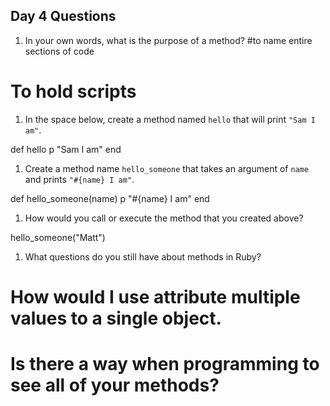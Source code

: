 ## Day 4 Questions

1. In your own words, what is the purpose of a method?
#to name entire sections of code
# To hold scripts

1. In the space below, create a method named `hello` that will print `"Sam I am"`.

def hello
  p "Sam I am"
end

1. Create a method name `hello_someone` that takes an argument of `name` and prints `"#{name} I am"`.

def hello_someone(name)
  p "#{name} I am"
end


1. How would you call or execute the method that you created above?

hello_someone("Matt")

1. What questions do you still have about methods in Ruby?
# How would I use attribute multiple values to a single object.
# Is there a way when programming to see all of your methods?
